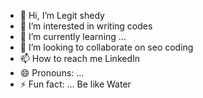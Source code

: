 - 👋 Hi, I’m Legit shedy
- 👀 I’m interested in writing codes
- 🌱 I’m currently learning ...
- 💞️ I’m looking to collaborate on seo coding 
- 📫 How to reach me LinkedIn
- 😄 Pronouns: ...
- ⚡ Fun fact: ... Be like Water 


